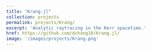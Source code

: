 ```yaml
---
title: "Krang.jl"
collection: projects
permalink: projects/Krang/
excerpt: 'Analytic raytracing in the Kerr spacetime.'
href: https://github.com/dchang10/Krang.jl/
image: '/images/projects/Krang.png'
---
```

